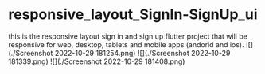 # responsive_layout_SignIn-SignUp_ui
 this is the responsive layout sign in and sign up flutter project that will be responsive for web, desktop, tablets and mobile apps (andorid and ios).
 ![](./Screenshot 2022-10-29 181254.png)
 ![](./Screenshot 2022-10-29 181339.png)
 ![](./Screenshot 2022-10-29 181408.png)
